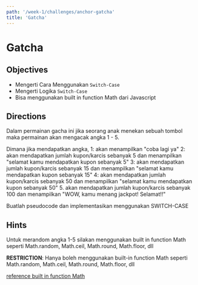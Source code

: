 ```yaml
---
path: '/week-1/challenges/anchor-gatcha'
title: 'Gatcha'
---
```


# Gatcha

## Objectives

* Mengerti Cara Menggunakan `Switch-Case`
* Mengerti Logika `Switch-Case`
* Bisa menggunakan built in function Math dari Javascript

## Directions

Dalam permainan gacha ini jika seorang anak menekan sebuah tombol maka permainan akan mengacak angka 1 - 5.

Dimana jika mendapatkan angka,
1: akan menampilkan "coba lagi ya"
2: akan mendapatkan jumlah kupon/karcis sebanyak 5 dan menampilkan "selamat kamu mendapatkan kupon sebanyak 5"
3: akan mendapatkan jumlah kupon/karcis sebanyak 15 dan menampilkan "selamat kamu mendapatkan kupon sebanyak 15"
4: akan mendapatkan jumlah kupon/karcis sebanyak 50 dan menampilkan "selamat kamu mendapatkan kupon sebanyak 50"
5. akan mendapatkan jumlah kupon/karcis sebanyak 100 dan menampilkan "WOW, kamu menang jackpot! Selamat!!"

Buatlah pseudocode dan implementasikan menggunakan SWITCH-CASE

## Hints
Untuk merandom angka 1-5 silakan menggunakan built in function Math seperti Math.random, Math.ceil, Math.round, Math.floor, dll

**RESTRICTION**:
Hanya boleh menggunakan built-in function Math seperti Math.random, Math.ceil, Math.round, Math.floor, dll

[reference built in function Math](/week-1/references/math.md)
